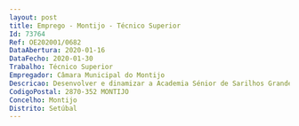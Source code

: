 ```yaml
--- 
layout: post
title: Emprego - Montijo - Técnico Superior
Id: 73764
Ref: OE202001/0682
DataAbertura: 2020-01-16
DataFecho: 2020-01-30
Trabalho: Técnico Superior
Empregador: Câmara Municipal do Montijo
Descricao: Desenvolver e dinamizar a Academia Sénior de Sarilhos Grandes, em resultado da candidatura Idade+, através de uma intervenção global (disponibilização e articulação de serviços de acompanhamento social, psicológico, físico, cognitivo, artístico e cultural), qualificando assim a oferta de atividades destinadas a pessoas com idade igual ou superior a 55 anos que trabalhem, estudem ou residam no Município mais especificamente na freguesia de Sarilhos Grandes, ao mesmo tempo que se potenciará o envelhecimento ativo e saudável. Neste contexto, o técnico deverá desempenhar funções educativas, reeducativas, informativas, de orientação, de gestão e desenvolvimento local  Construção de projetos que contribuam para o desenvolvimento da comunidade local  Promover a integração para o bem estar dos alunos na Academia  Promover, apoiar e orientar atividades de caráter cultural, recreativo e de tempos livres  Proporcionar aos alunos a possibilidade de transformação das suas vidas através da educação, para reduzir desigualdades.
CodigoPostal: 2870-352 MONTIJO
Concelho: Montijo
Distrito: Setúbal
--- 
```

